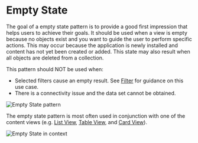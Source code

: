 # Empty State

The goal of a empty state pattern is to provide a good first impression that helps users to achieve their goals. It should be used when a view is empty because no objects exist and you want to guide the user to perform specific actions. This may occur because the application is newly installed and content has not yet been created or added. This state may also result when all objects are deleted from a collection.

This pattern should NOT be used when:

- Selected filters cause an empty result. See [Filter](http://www.patternfly.org/pattern-library/forms-and-controls/filter/) for guidance on this use case.
- There is a connectivity issue and the data set cannot be obtained.

![Empty State pattern](./img/empty-state-html.png)

The empty state pattern is most often used in conjunction with one of the content views (e.g. [List View](http://www.patternfly.org/pattern-library/content-views/list-view/), [Table View](http://www.patternfly.org/pattern-library/content-views/table-view/), and [Card View](http://www.patternfly.org/pattern-library/content-views/card-view/)).  

![Empty State in context](./img/card-view-empty.png)
